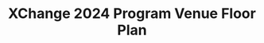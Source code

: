 ---
title: XChange 2024 Program Venue Floor Plan
redirect_to: https://docs.google.com/document/d/1L4fUo3TBcEmBF7k4xrXyXSZcWGuWO7TbE2yWttn9L-4/edit?usp=sharing
redirect_from: 
  - /XC24VenueFloorPlans
  - /xc24venuefloorplans
---